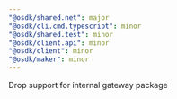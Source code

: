 ```yaml
---
"@osdk/shared.net": major
"@osdk/cli.cmd.typescript": minor
"@osdk/shared.test": minor
"@osdk/client.api": minor
"@osdk/client": minor
"@osdk/maker": minor
---
```


Drop support for internal gateway package
